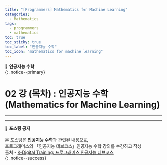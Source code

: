 ```yaml
---
title: "[Programmers] Mathematics for Machine Learning"
categories:
  - Mathematics
tags:
  - programmers
  - mathematics
toc: true
toc_sticky: true
toc_label: "인공지능 수학"
toc_icon: "mathematics for machine learning"
---
```


📌 **인공지능 수학**<br>
{: .notice--primary}

# 02 강 (목차) : 인공지능 수학(Mathematics for Machine Learning)
---


---



🔔 **포스팅 공지** <br><br>
본 포스팅은 **인공지능 수학**과 관련된 내용으로,<br>
프로그래머스의 「인공지능 데브코스」인공지능 수학 강의를 수강하고 작성<br>
출처 - [K-Digital Training: 프로그래머스 인공지능 데브코스](https://programmers.co.kr/learn/courses/11612)<br>
{: .notice--success}